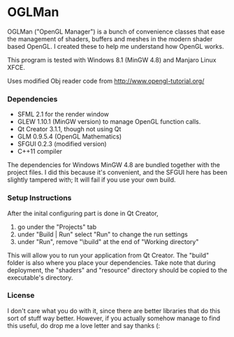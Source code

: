 OGLMan
======

OGLMan ("OpenGL Manager") is a bunch of convenience classes that ease the management of shaders, buffers and meshes in the modern shader based OpenGL. I created these to help me understand how OpenGL works. 

This program is tested with Windows 8.1 (MinGW 4.8) and Manjaro Linux XFCE.

Uses modified Obj reader code from http://www.opengl-tutorial.org/

### Dependencies
- SFML 2.1 for the render window 
- GLEW 1.10.1 (MinGW version) to manage OpenGL function calls.
- Qt Creator 3.1.1, though not using Qt
- GLM 0.9.5.4 (OpenGL Mathematics)
- SFGUI 0.2.3 (modified version)
- C++11 compiler

The dependencies for Windows MinGW 4.8 are bundled together with the project files. I did this because it's convenient, and the SFGUI here has been slightly tampered with; It will fail if you use your own build. 

### Setup Instructions
After the inital configuring part is done in Qt Creator, 

1. go under the "Projects" tab
2. under "Build | Run" select "Run" to change the run settings
3. under "Run", remove "\build" at the end of "Working directory" 

This will allow you to run your application from Qt Creator. The "build" folder is also where you place your dependencies. Take note that during deployment, the "shaders" and "resource" directory should be copied to the executable's directory.

### License
I don't care what you do with it, since there are better libraries that do this sort of stuff way better. However, if you actually somehow manage to find this useful, do drop me a love letter and say thanks (:
